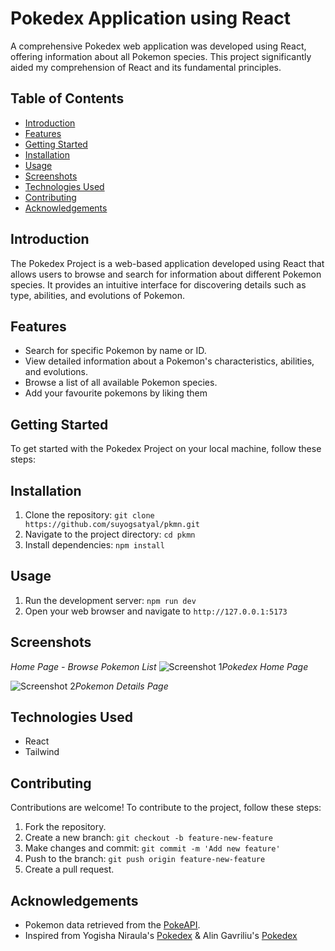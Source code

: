 # Pokedex Application using React

A comprehensive Pokedex web application was developed using React, offering information about all Pokemon species. This project significantly aided my comprehension of React and its fundamental principles.

## Table of Contents

-   [Introduction](https://github.com/suyogsatyal/pkmn#Intruduction)
-   [Features](https://github.com/suyogsatyal/pkmn#Features)
-   [Getting Started](https://github.com/suyogsatyal/pkmn#getting-started)
-   [Installation](https://github.com/suyogsatyal/pkmn#installation)
-   [Usage](https://github.com/suyogsatyal/pkmn#usage)
-   [Screenshots](https://github.com/suyogsatyal/pkmn#screenshots)
-   [Technologies Used](https://github.com/suyogsatyal/pkmn#technologies-used)
-   [Contributing](https://github.com/suyogsatyal/pkmn#contributing)
-   [Acknowledgements](https://github.com/suyogsatyal/pkmn#acknowledgements)

## Introduction

The Pokedex Project is a web-based application developed using React that allows users to browse and search for information about different Pokemon species. It provides an intuitive interface for discovering details such as type, abilities, and evolutions of Pokemon.

## Features

-   Search for specific Pokemon by name or ID.
-   View detailed information about a Pokemon's characteristics, abilities, and evolutions.
-   Browse a list of all available Pokemon species.
-  Add your favourite pokemons by liking them

## Getting Started

To get started with the Pokedex Project on your local machine, follow these steps:

## Installation

1.  Clone the repository: `git clone https://github.com/suyogsatyal/pkmn.git`
2.  Navigate to the project directory: `cd pkmn`
3.  Install dependencies: `npm install`

## Usage

1.  Run the development server: `npm run dev`
2.  Open your web browser and navigate to `http://127.0.0.1:5173`

## Screenshots

_Home Page - Browse Pokemon List_
![Screenshot 1](https://github.com/suyogsatyal/pokedex/assets/62869132/2c8274ce-1be4-4147-8f80-596ba572dc2d)_Pokedex Home Page_

![Screenshot 2](https://github.com/suyogsatyal/pokedex/assets/62869132/5e68c7a4-0e46-4c4f-a3fa-74f54b87b040)_Pokemon Details Page_


## Technologies Used

-   React
-   Tailwind

## Contributing

Contributions are welcome! To contribute to the project, follow these steps:

1.  Fork the repository.
2.  Create a new branch: `git checkout -b feature-new-feature`
3.  Make changes and commit: `git commit -m 'Add new feature'`
4.  Push to the branch: `git push origin feature-new-feature`
5.  Create a pull request.

## Acknowledgements

-   Pokemon data retrieved from the [PokeAPI](https://pokeapi.co/).
-   Inspired from Yogisha Niraula's [Pokedex](https://github.com/YogishaNiraula/POkedex) & Alin Gavriliu's [Pokedex](https://github.com/agavriliu17/pokedex)
